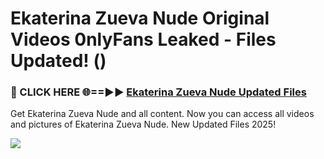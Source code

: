 # Ekaterina Zueva Nude Original Videos 0nlyFans Leaked - Files Updated! ()

<h3>🔴 CLICK HERE 🌐==►► <a href="https://tinyurl.com/2p9ay9w9" rel="nofollow">Ekaterina Zueva Nude Updated Files</a></h3>

Get Ekaterina Zueva Nude and all content. Now you can access all videos and pictures of Ekaterina Zueva Nude. New Updated Files 2025!

[![](https://i.imgur.com/KQgVmj3.gif)](https://tinyurl.com/2p9ay9w9)
